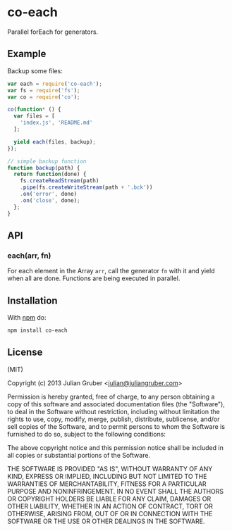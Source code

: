 
# co-each

Parallel forEach for generators.

## Example

Backup some files:

```js
var each = require('co-each');
var fs = require('fs');
var co = require('co');

co(function* () {
  var files = [
    'index.js', 'README.md'
  ];

  yield each(files, backup);
});

// simple backup function
function backup(path) {
  return function(done) {
    fs.createReadStream(path)
    .pipe(fs.createWriteStream(path + '.bck'))
    .on('error', done)
    .on('close', done);
  };
}
```

## API

### each(arr, fn)

For each element in the Array `arr`, call the generator `fn` with it and yield
when all are done. Functions are being executed in parallel.

## Installation

With [npm](https://npmjs.org) do:

```bash
npm install co-each
```

## License

(MIT)

Copyright (c) 2013 Julian Gruber &lt;julian@juliangruber.com&gt;

Permission is hereby granted, free of charge, to any person obtaining a copy of
this software and associated documentation files (the "Software"), to deal in
the Software without restriction, including without limitation the rights to
use, copy, modify, merge, publish, distribute, sublicense, and/or sell copies
of the Software, and to permit persons to whom the Software is furnished to do
so, subject to the following conditions:

The above copyright notice and this permission notice shall be included in all
copies or substantial portions of the Software.

THE SOFTWARE IS PROVIDED "AS IS", WITHOUT WARRANTY OF ANY KIND, EXPRESS OR
IMPLIED, INCLUDING BUT NOT LIMITED TO THE WARRANTIES OF MERCHANTABILITY,
FITNESS FOR A PARTICULAR PURPOSE AND NONINFRINGEMENT. IN NO EVENT SHALL THE
AUTHORS OR COPYRIGHT HOLDERS BE LIABLE FOR ANY CLAIM, DAMAGES OR OTHER
LIABILITY, WHETHER IN AN ACTION OF CONTRACT, TORT OR OTHERWISE, ARISING FROM,
OUT OF OR IN CONNECTION WITH THE SOFTWARE OR THE USE OR OTHER DEALINGS IN THE
SOFTWARE.
